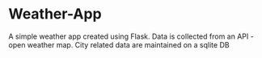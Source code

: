 # Weather-App
A simple weather app created using Flask. Data is collected from an API - open weather map. City related data are maintained on a sqlite DB
